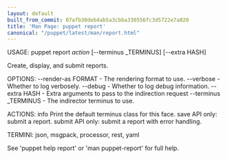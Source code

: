 ```yaml
---
layout: default
built_from_commit: 07afb30deb4ab5a3cbba330556fc3d5722e7a020
title: 'Man Page: puppet report'
canonical: "/puppet/latest/man/report.html"
---
```


<div class='mp'>
<p>USAGE: puppet report <var>action</var> [--terminus _TERMINUS] [--extra HASH]</p>

<p>Create, display, and submit reports.</p>

<p>OPTIONS:
  --render-as FORMAT             - The rendering format to use.
  --verbose                      - Whether to log verbosely.
  --debug                        - Whether to log debug information.
  --extra HASH                   - Extra arguments to pass to the indirection
                                   request
  --terminus _TERMINUS           - The indirector terminus to use.</p>

<p>ACTIONS:
  info      Print the default terminus class for this face.
  save      API only: submit a report.
  submit    API only: submit a report with error handling.</p>

<p>TERMINI: json, msgpack, processor, rest, yaml</p>

<p>See 'puppet help report' or 'man puppet-report' for full help.</p>

</div>
